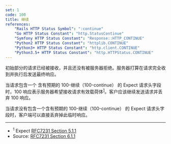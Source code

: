```yaml
---
set: 1
code: 100
title: 继续
references:
    "Rails HTTP Status Symbol": ":continue"
    "Go HTTP Status Constant": "http.StatusContinue"
    "Symfony HTTP Status Constant": "Response::HTTP_CONTINUE"
    "Python2 HTTP Status Constant": "httplib.CONTINUE"
    "Python3+ HTTP Status Constant": "http.client.CONTINUE"
    "Python3.5+ HTTP Status Constant": "http.HTTPStatus.CONTINUE"
---
```


初始部分的请求已经被接收，并且还没有被服务器拒绝。服务器打算在请求完全收到并执行后发送最终响应。

当请求包含一个 含有预期的 100-继续（100-continue） 的 Expect 请求头字段时，100 响应表示服务器希望接收请求有效载荷体<sup>[1](#ref-1)</sup>。客户应该继续发送请求并丢弃 100 响应。

当请求没有包含一个含有预期的 100-继续（100-continue） 的 Expect 请求头字段时，客户端可以直接丢弃掉此临时响应。

---

* <span id="ref-1"><sup>1</sup> Expect [RFC7231 Section 5.1.1][2]</span>
* Source: [RFC7231 Section 6.1.1][1]

[1]: <http://tools.ietf.org/html/rfc7231#section-6.2.1>
[2]: <http://tools.ietf.org/html/rfc7231#section-5.1.1>
